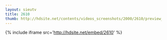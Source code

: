 ```yaml
---
layout: sieutv
title: 2610
thumb: http://hdsite.net/contents/videos_screenshots/2000/2610/preview_360p.mp4.jpg
---
```

{% include iframe src='http://hdsite.net/embed/2610' %}
 
